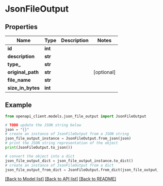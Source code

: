 # JsonFileOutput


## Properties

Name | Type | Description | Notes
------------ | ------------- | ------------- | -------------
**id** | **int** |  | 
**description** | **str** |  | 
**type_** | **str** |  | 
**original_path** | **str** |  | [optional] 
**file_name** | **str** |  | 
**size_in_bytes** | **int** |  | 

## Example

```python
from openapi_client.models.json_file_output import JsonFileOutput

# TODO update the JSON string below
json = "{}"
# create an instance of JsonFileOutput from a JSON string
json_file_output_instance = JsonFileOutput.from_json(json)
# print the JSON string representation of the object
print(JsonFileOutput.to_json())

# convert the object into a dict
json_file_output_dict = json_file_output_instance.to_dict()
# create an instance of JsonFileOutput from a dict
json_file_output_from_dict = JsonFileOutput.from_dict(json_file_output_dict)
```
[[Back to Model list]](../README.md#documentation-for-models) [[Back to API list]](../README.md#documentation-for-api-endpoints) [[Back to README]](../README.md)


